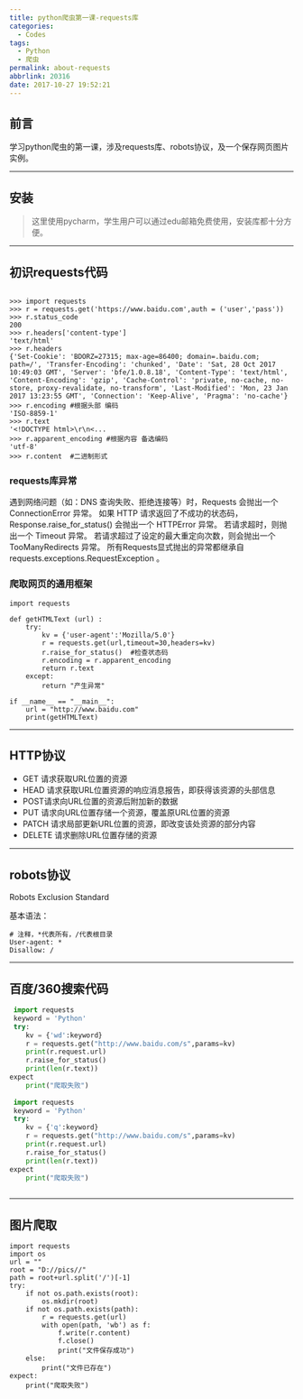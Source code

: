 ```yaml
---
title: python爬虫第一课-requests库
categories:
  - Codes
tags:
  - Python
  - 爬虫
permalink: about-requests
abbrlink: 20316
date: 2017-10-27 19:52:21
---
```


<h2 id="intro">前言</h2>学习python爬虫的第一课，涉及requests库、robots协议，及一个保存网页图片实例。


<!-- more -->

---------------



## 安装

> 这里使用pycharm，学生用户可以通过edu邮箱免费使用，安装库都十分方便。

---

## 初识requests代码

```

>>> import requests
>>> r = requests.get('https://www.baidu.com',auth = ('user','pass'))
>>> r.status_code
200
>>> r.headers['content-type']
'text/html'
>>> r.headers
{'Set-Cookie': 'BDORZ=27315; max-age=86400; domain=.baidu.com; path=/', 'Transfer-Encoding': 'chunked', 'Date': 'Sat, 28 Oct 2017 10:49:03 GMT', 'Server': 'bfe/1.0.8.18', 'Content-Type': 'text/html', 'Content-Encoding': 'gzip', 'Cache-Control': 'private, no-cache, no-store, proxy-revalidate, no-transform', 'Last-Modified': 'Mon, 23 Jan 2017 13:23:55 GMT', 'Connection': 'Keep-Alive', 'Pragma': 'no-cache'}
>>> r.encoding #根据头部 编码
'ISO-8859-1'
>>> r.text
'<!DOCTYPE html>\r\n<...
>>> r.apparent_encoding #根据内容 备选编码
'utf-8'
>>> r.content  #二进制形式
```

### requests库异常

遇到网络问题（如：DNS 查询失败、拒绝连接等）时，Requests 会抛出一个 ConnectionError 异常。
如果 HTTP 请求返回了不成功的状态码， Response.raise_for_status() 会抛出一个 HTTPError 异常。
若请求超时，则抛出一个 Timeout 异常。
若请求超过了设定的最大重定向次数，则会抛出一个 TooManyRedirects 异常。
所有Requests显式抛出的异常都继承自 requests.exceptions.RequestException 。

### 爬取网页的通用框架

    import requests
    
    def getHTMLText (url) :
        try:
            kv = {'user-agent':'Mozilla/5.0'}
            r = requests.get(url,timeout=30,headers=kv)
            r.raise_for_status()  #检查状态码
            r.encoding = r.apparent_encoding
            return r.text
        except:
            return "产生异常"
            
    if __name__ == "__main__":
        url = "http://www.baidu.com"
        print(getHTMLText)

---
		
## HTTP协议

 - GET 请求获取URL位置的资源 
 - HEAD 请求获取URL位置资源的响应消息报告，即获得该资源的头部信息 
 - POST请求向URL位置的资源后附加新的数据 
 - PUT 请求向URL位置存储一个资源，覆盖原URL位置的资源 
 - PATCH 请求局部更新URL位置的资源，即改变该处资源的部分内容
 - DELETE 请求删除URL位置存储的资源


 ---
 
 ## robots协议
 
 Robots Exclusion Standard
 
 基本语法：

    # 注释，*代表所有，/代表根目录
    User‐agent: *
    Disallow: /
---


## 百度/360搜索代码
 
``` python
 import requests
 keyword = 'Python'
 try:
    kv = {'wd':keyword}
    r = requests.get("http://www.baidu.com/s",params=kv)
    print(r.request.url)
    r.raise_for_status()
    print(len(r.text))
expect
    print("爬取失败")
    
 import requests
 keyword = 'Python'
 try:
    kv = {'q':keyword}
    r = requests.get("http://www.baidu.com/s",params=kv)
    print(r.request.url)
    r.raise_for_status()
    print(len(r.text))
expect
    print("爬取失败")
    
```

---

## 图片爬取

```
import requests
import os
url = ""
root = "D://pics//"
path = root+url.split('/')[-1]
try:
    if not os.path.exists(root):
        os.mkdir(root)
    if not os.path.exists(path):
        r = requests.get(url)
        with open(path, 'wb') as f:
            f.write(r.content)
            f.close()
            print("文件保存成功")
    else:
        print("文件已存在")
expect:
    print("爬取失败")
```